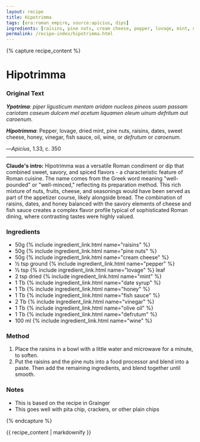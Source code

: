 ```yaml
---
layout: recipe
title: Hipotrimma
tags: [era:roman_empire, source:apicius, dips]
ingredients: [raisins, pine nuts, cream cheese, pepper, lovage, mint, date syrup, honey, fish sauce, vinegar, olive oil, defrutum, wine]
permalink: /recipe-index/hipotrimma.html
---
```


{% capture recipe_content %}
# Hipotrimma

### Original Text
***Ypotrima**: piper ligusticum mentam aridam nucleos pineos uuam passam cariotam caseum dulcem mel acetum liquamen oleum uinum defritum aut caroenum.*

***Hipotrimma***: Pepper, lovage, dried mint, pine nuts, raisins, dates, sweet cheese, honey, vinegar, fish sauce, oil, wine, or *defrutum* or *caroenum*.

—*Apicius*, 1.33, c. 350

___

**Claude's intro:** Hipotrimma was a versatile Roman condiment or dip that combined sweet, savory, and spiced flavors - a characteristic feature of Roman cuisine. The name comes from the Greek word meaning "well-pounded" or "well-minced," reflecting its preparation method. This rich mixture of nuts, fruits, cheese, and seasonings would have been served as part of the appetizer course, likely alongside bread. The combination of raisins, dates, and honey balanced with the savory elements of cheese and fish sauce creates a complex flavor profile typical of sophisticated Roman dining, where contrasting tastes were highly valued.

### Ingredients
- 50g {% include ingredient_link.html name="raisins" %}
- 50g {% include ingredient_link.html name="pine nuts" %}
- 50g {% include ingredient_link.html name="cream cheese" %}
- ½ tsp ground {% include ingredient_link.html name="pepper" %}
- ½ tsp {% include ingredient_link.html name="lovage" %} leaf
- 2 tsp dried {% include ingredient_link.html name="mint" %}
- 1 Tb {% include ingredient_link.html name="date syrup" %}
- 1 Tb {% include ingredient_link.html name="honey" %}
- 1 Tb {% include ingredient_link.html name="fish sauce" %}
- 2 Tb {% include ingredient_link.html name="vinegar" %}
- 1 Tb {% include ingredient_link.html name="olive oil" %}
- 1 Tb {% include ingredient_link.html name="defrutum" %}
- 100 ml {% include ingredient_link.html name="wine" %}

### Method
1. Place the raisins in a bowl with a little water and microwave for a minute, to soften.
2. Put the raisins and the pine nuts into a food processor and blend into a paste. Then add the remaining ingredients, and blend together until smooth.

### Notes
- This is based on the recipe in Grainger
- This goes well with pita chip, crackers, or other plain chips

{% endcapture %}

{{ recipe_content | markdownify }} 